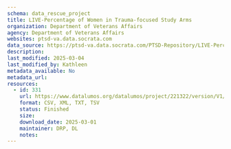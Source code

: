 ```yaml
---
schema: data_rescue_project 
title: LIVE-Percentage of Women in Trauma-focused Study Arms
organization: Department of Veterans Affairs
agency: Department of Veterans Affairs
websites: ptsd-va.data.socrata.com
data_source: https://ptsd-va.data.socrata.com/PTSD-Repository/LIVE-Percentage-of-Women-in-Trauma-focused-Study-A/m428-gu32
description: 
last_modified: 2025-03-04
last_modified_by: Kathleen
metadata_available: No
metadata_url: 
resources:
  - id: 331
    url: https://www.datalumos.org/datalumos/project/221322/version/V1/view
    format: CSV, XML, TXT, TSV
    status: Finished
    size: 
    download_date: 2025-03-01
    maintainer: DRP, DL
    notes: 
---
```

